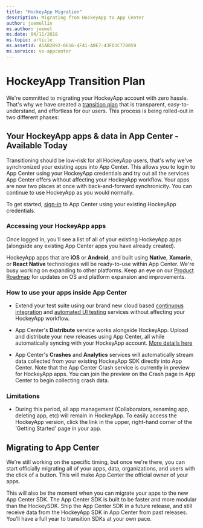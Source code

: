 ```yaml
---
title: "HockeyApp Migration"
description: Migrating from HockeyApp to App Center
author: joemellin
ms.author: joemel
ms.date: 04/11/2018
ms.topic: article
ms.assetid: A5AB2B92-0616-4F41-A0E7-43FD3C778059
ms.service: vs-appcenter
---
```


# HockeyApp Transition Plan

We're committed to migrating your HockeyApp account with zero hassle. That's why we have created a [transition plan](https://www.hockeyapp.net/mobile-center/transition/) that is transparent, easy-to-understand, and effortless for our users. This process is being rolled-out in two different phases:

## Your HockeyApp apps & data in App Center - Available Today

Transitioning should be low-risk for all HockeyApp users, that's why we've synchronized your existing apps into App Center. This allows you to login to App Center using your HockeyApp credentials and try out all the services App Center offers without affecting your HockeyApp workflow. Your apps are now two places at once with back-and-forward synchronicity. You can continue to use HockeyApp as you would normally. 

To get started, [sign-in](https://appcenter.ms/login?utm_medium=referral_link&utm_source=Hockey%20App) to App Center using your existing HockeyApp credentials.

### Accessing your HockeyApp apps

Once logged in, you'll see a list of all of your existing HockeyApp apps (alongside any existing App Center apps you have already created).

HockeyApp apps that are **iOS** or **Android**, and built using **Native**, **Xamarin**, or **React Native** technologies will be ready-to-use within App Center. We're busy working on expanding to other platforms. Keep an eye on our [Product Roadmap](~/general/roadmap.md) for updates on OS and platform expansion and improvements.

### How to use your apps inside App Center

* Extend your test suite using our brand new cloud based [continuous integration](~/build/index.md) and [automated UI testing](~/test-cloud/index.md) services without affecting your HockeyApp workflow.

* App Center's **Distribute** service works alongside HockeyApp. Upload and distribute your new releases using App Center, all while automatically syncing with your HockeyApp account. [More details here](~/migration/hockeyapp/distribution.md)

* App Center's **Crashes** and **Analytics** services will automatically stream data collected from your existing HockeyApp SDK directly into App Center. Note that the App Center Crash service is currently in preview for HockeyApp apps. You can join the preview on the Crash page in App Center to begin collecting crash data. 
  <!-- Read more about HockeyApp [Crashes](~/migration/hockeyapp/crashes.md) and [Analytics](~/migration/hockeyapp/analytics.md) inside App Center. -->

### Limitations

* During this period, all app management (Collaborators, renaming app, deleting app, etc) will remain in HockeyApp. To easily access the HockeyApp version, click the link in the upper, right-hand corner of the 'Getting Started' page in your app.

## Migrating to App Center

We're still working on the specific timing, but once we're there, you can start officially migrating all of your apps, data, organizations, and users with the click of a button. This will make App Center the official owner of your apps.

This will also be the moment when you can migrate your apps to the new App Center SDK. The App Center SDK is built to be faster and more modular than the HockeySDK. Ship the App Center SDK in a future release, and still receive data from the HockeyApp SDK in App Center from past releases. You’ll have a full year to transition SDKs at your own pace.
